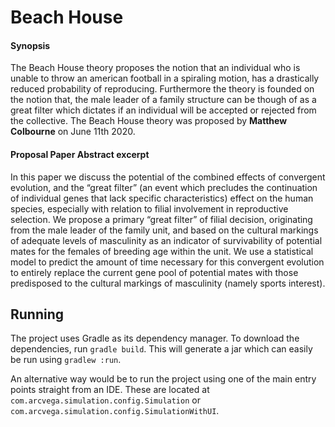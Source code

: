 # Beach House

#### Synopsis

The Beach House theory proposes the notion that an individual who is unable to throw an american football in a spiraling motion, has a drastically reduced probability of reproducing. Furthermore the theory is founded on the notion that, the male leader of a family structure can be though of as a great filter which dictates if an individual will be accepted or rejected from the collective. The Beach House theory was proposed by **Matthew Colbourne** on June 11th 2020.

#### Proposal Paper Abstract excerpt 

In this paper we discuss the potential of the combined effects of convergent evolution, and the “great filter” (an event which precludes the continuation of individual genes that lack specific characteristics) effect on the human species, especially with relation to filial involvement in reproductive selection. We propose a primary “great filter” of filial decision, originating from the male leader of the family unit, and based on the cultural markings of adequate levels of masculinity as an indicator of survivability of potential mates for the females of breeding age within the unit. We use a statistical model to predict the amount of time necessary for this convergent evolution to entirely replace the current gene pool of potential mates with those predisposed to the cultural markings of masculinity (namely sports interest).


## Running

The project uses Gradle as its dependency manager. To download the dependencies,
run `gradle build`. This will generate a jar which can easily be run using `gradlew :run`.

An alternative way would be to run the project using one of the main entry points
straight from an IDE. These are located at  `com.arcvega.simulation.config.Simulation` 
or `com.arcvega.simulation.config.SimulationWithUI`.
